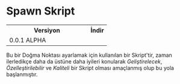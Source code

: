 # Spawn Skript 

<table align="center">
  <tr>
    <th width="200px">Versiyon</th>
    <th>İndir</th>
  </tr>
  <tr>
    <td>0.0.1 ALPHA</td>
    <td><a href="www.youtube.com"></a></td>
  </tr>
</table>

Bu bir Doğma Noktası ayarlamak için kullanılan bir Skript'tir, zaman ilerledikçe daha da üstüne daha iyileri konularak *Geliştirelecek*, *Özelleştirilebilir* ve *Kaliteli* bir Skript olması amaçlanmış olup bu yola başlanmıştır.
